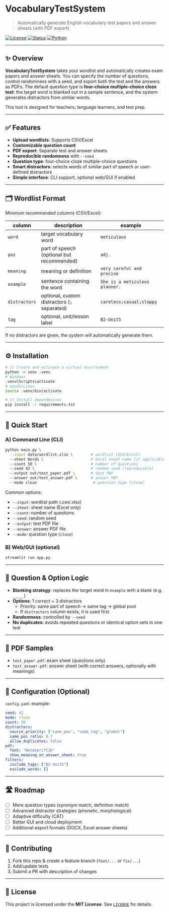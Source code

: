 # VocabularyTestSystem

> Automatically generate English vocabulary test papers and answer sheets (with PDF export).

[![License](https://img.shields.io/badge/license-MIT-informational.svg)](#license)
[![Status](https://img.shields.io/badge/status-active-brightgreen.svg)]()
[![Python](https://img.shields.io/badge/Python-3.9%2B-blue.svg)]()

---

## ✨ Overview

**VocabularyTestSystem** takes your wordlist and automatically creates exam papers and answer sheets. You can specify the number of questions, control randomness with a seed, and export both the test and the answers as PDFs. The default question type is **four-choice multiple-choice cloze test**: the target word is blanked out in a sample sentence, and the system generates distractors from similar words.

This tool is designed for teachers, language learners, and test prep.

---

## ✅ Features

- **Upload wordlists**: Supports CSV/Excel  
- **Customizable question count**  
- **PDF export**: Separate test and answer sheets  
- **Reproducible randomness** with `--seed`  
- **Question type**: four-choice cloze multiple-choice questions  
- **Smart distractors**: selects words of similar part of speech or user-defined distractors  
- **Simple interface**: CLI support, optional web/GUI if enabled  

---

## 🗂️ Wordlist Format

Minimum recommended columns (CSV/Excel):

| column        | description                                | example                        |
|---------------|--------------------------------------------|--------------------------------|
| `word`        | target vocabulary word                     | `meticulous`                   |
| `pos`         | part of speech (optional but recommended)  | `adj.`                         |
| `meaning`     | meaning or definition                      | `very careful and precise`      |
| `example`     | sentence containing the word               | `She is a meticulous planner.` |
| `distractors` | optional, custom distractors (`;` separated) | `careless;casual;sloppy`      |
| `tag`         | optional, unit/lesson label                | `B2-Unit5`                     |

If no distractors are given, the system will automatically generate them.

---

## ⚙️ Installation

```bash
# 1) Create and activate a virtual environment
python -m venv .venv
# Windows
.venv\Scripts\activate
# macOS/Linux
source .venv/bin/activate

# 2) Install dependencies
pip install -r requirements.txt
```

---

## 🚀 Quick Start

### A) Command Line (CLI)

```bash
python main.py \
  --input data/wordlist.xlsx \        # wordlist (CSV/Excel)
  --sheet Words \                     # Excel sheet name (if applicable)
  --count 50 \                        # number of questions
  --seed 42 \                         # random seed (reproducible)
  --output out/test_paper.pdf \       # test PDF
  --answer out/test_answer.pdf \      # answer PDF
  --mode cloze                         # question type (cloze)
```

Common options:
- `--input`: wordlist path (.csv/.xlsx)  
- `--sheet`: sheet name (Excel only)  
- `--count`: number of questions  
- `--seed`: random seed  
- `--output`: test PDF file  
- `--answer`: answer PDF file  
- `--mode`: question type (`cloze`)  

### B) Web/GUI (optional)

```bash
streamlit run app.py
```

---

## 🧠 Question & Option Logic

- **Blanking strategy**: replaces the target word in `example` with a blank (e.g. `_____`)  
- **Options**: 1 correct + 3 distractors  
  - Priority: same part of speech → same tag → global pool  
  - If `distractors` column exists, it is used first  
- **Randomness**: controlled by `--seed`  
- **No duplicates**: avoids repeated questions or identical option sets in one test  

---

## 📄 PDF Samples

- `test_paper.pdf`: exam sheet (questions only)  
- `test_answer.pdf`: answer sheet (with correct answers, optionally with meanings)  

---

## 🔧 Configuration (Optional)

`config.yaml` example:

```yaml
seed: 42
mode: cloze
count: 50
distractors:
  source_priority: ["same_pos", "same_tag", "global"]
  same_pos_ratio: 0.7
  allow_duplicates: false
pdf:
  font: "NotoSerifCJK"
  show_meaning_on_answer_sheet: true
filters:
  include_tags: ["B2-Unit5"]
  exclude_words: []
```

---

## 🛣️ Roadmap

- [ ] More question types (synonym match, definition match)  
- [ ] Advanced distractor strategies (phonetic, morphological)  
- [ ] Adaptive difficulty (CAT)  
- [ ] Better GUI and cloud deployment  
- [ ] Additional export formats (DOCX, Excel answer sheets)  

---

## 🤝 Contributing

1. Fork this repo & create a feature branch (`feat/...` or `fix/...`)  
2. Add/update tests  
3. Submit a PR with description of changes  

---

## 📜 License

This project is licensed under the **MIT License**. See [`LICENSE`](./LICENSE) for details.
